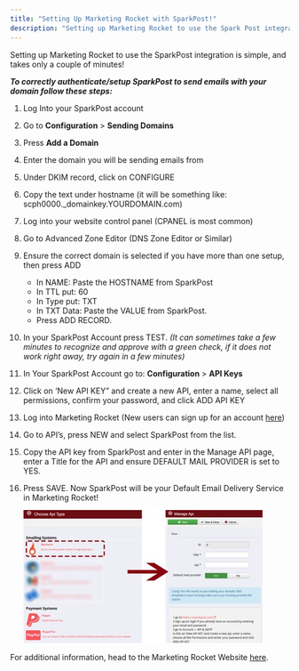 ```yaml
---
title: "Setting Up Marketing Rocket with SparkPost!"
description: "Setting up Marketing Rocket to use the Spark Post integration is simple and takes only a couple of minutes To correctly authenticate setup SparkPost to send emails with your domain follow these steps Log Into your SparkPost account Go to Configuration Sending Domains ADD NEW DOMAIN Enter the..."
---
```


Setting up Marketing Rocket to use the SparkPost integration is simple, and takes only a couple of minutes!

***To correctly authenticate/setup SparkPost to send emails with your domain follow these steps:***

1. Log Into your SparkPost account

1. Go to **Configuration** > **Sending Domains**

1. Press **Add a Domain**

1. Enter the domain you will be sending emails from

1. Under DKIM record, click on CONFIGURE

1. Copy the text under hostname (it will be something like: scph0000._domainkey.YOURDOMAIN.com)

1. Log into your website control panel (CPANEL is most common)

1. Go to Advanced Zone Editor (DNS Zone Editor or Similar)

1. Ensure the correct domain is selected if you have more than one setup, then press ADD

    * In NAME: Paste the HOSTNAME from SparkPost
    * In TTL put: 60
    * In Type put: TXT
    * In TXT Data: Paste the VALUE from SparkPost.
    * Press ADD RECORD.

1. In your SparkPost Account press TEST. *(It can sometimes take a few minutes to recognize and approve with a green check, if it does not work right away, try again in a few minutes)*

1. In Your SparkPost Account go to: **Configuration** > **API Keys**

1. Click on ‘New API KEY” and create a new API, enter a name, select all permissions, confirm your password, and click ADD API KEY

1. Log into Marketing Rocket (New users can sign up for an account [here](https://marketing-rocket.com/pricing))

1. Go to API’s, press NEW and select SparkPost from the list.

1. Copy the API key from SparkPost and enter in the Manage API page, enter a Title for the API and ensure DEFAULT MAIL PROVIDER is set to YES.

1. Press SAVE. Now SparkPost will be your Default Email Delivery Service in Marketing Rocket!

    ![](media/marketing-rocket/marketingrocket_original.jpg)

For additional information, head to the Marketing Rocket Website [here](https://marketing-rocket.com/).
